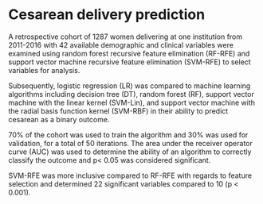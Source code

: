 # Cesarean delivery prediction
A retrospective cohort of 1287 women delivering at one institution from 2011-2016 with 42 available demographic and clinical variables were examined using random forest recursive feature elimination (RF-RFE) and support vector machine recursive feature elimination (SVM-RFE) to select variables for analysis. 

Subsequently, logistic regression (LR) was compared to machine learning algorithms including decision tree (DT), random forest (RF), support vector machine with the linear kernel (SVM-Lin), and support vector machine with the radial basis function kernel (SVM-RBF) in their ability to predict cesarean as a binary outcome. 

70% of the cohort was used to train the algorithm and 30% was used for validation, for a total of 50 iterations. The area under the receiver operator curve (AUC) was used to determine the ability of an algorithm to correctly classify the outcome and p< 0.05 was considered significant.

SVM-RFE was more inclusive compared to RF-RFE with regards to feature selection and determined 22 significant variables compared to 10 (p < 0.001). 


